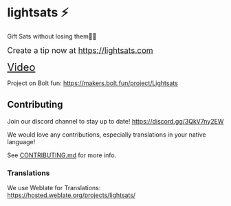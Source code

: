 # lightsats ⚡

Gift Sats without losing them✌🏼

<font size="4">Create a tip now at https://lightsats.com</font>

<font size="5">[Video](https://www.youtube.com/watch?v=hX58ynrSNW8&feature=youtu.be)</font>

Project on Bolt fun: https://makers.bolt.fun/project/Lightsats

## Contributing

Join our discord channel to stay up to date! https://discord.gg/3QkV7ny2EW

We would love any contributions, especially translations in your native language!

See [CONTRIBUTING.md](CONTRIBUTING.md) for more info.

### Translations

We use Weblate for Translations: https://hosted.weblate.org/projects/lightsats/
